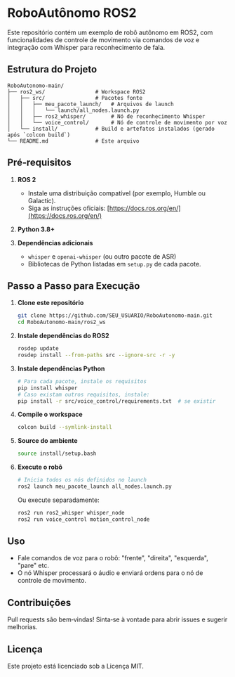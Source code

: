# RoboAutônomo ROS2

Este repositório contém um exemplo de robô autônomo em ROS2, com funcionalidades de controle de movimento via comandos de voz e integração com Whisper para reconhecimento de fala.

## Estrutura do Projeto

```
RoboAutonomo-main/
├── ros2_ws/                # Workspace ROS2
│   ├── src/                # Pacotes fonte
│   │   ├── meu_pacote_launch/   # Arquivos de launch
│   │   │   └── launch/all_nodes.launch.py
│   │   ├── ros2_whisper/        # Nó de reconhecimento Whisper
│   │   └── voice_control/       # Nó de controle de movimento por voz
│   └── install/            # Build e artefatos instalados (gerado após `colcon build`)
└── README.md               # Este arquivo
```

## Pré‑requisitos

1. **ROS 2**

   * Instale uma distribuição compatível (por exemplo, Humble ou Galactic).
   * Siga as instruções oficiais: [https://docs.ros.org/en/](https://docs.ros.org/en/)

2. **Python 3.8+**

3. **Dependências adicionais**

   * `whisper` e `openai-whisper` (ou outro pacote de ASR)
   * Bibliotecas de Python listadas em `setup.py` de cada pacote.

## Passo a Passo para Execução

1. **Clone este repositório**

   ```bash
   git clone https://github.com/SEU_USUARIO/RoboAutonomo-main.git
   cd RoboAutonomo-main/ros2_ws
   ```

2. **Instale dependências do ROS2**

   ```bash
   rosdep update
   rosdep install --from-paths src --ignore-src -r -y
   ```

3. **Instale dependências Python**

   ```bash
   # Para cada pacote, instale os requisitos
   pip install whisper
   # Caso existam outros requisitos, instale:
   pip install -r src/voice_control/requirements.txt  # se existir
   ```

4. **Compile o workspace**

   ```bash
   colcon build --symlink-install
   ```

5. **Source do ambiente**

   ```bash
   source install/setup.bash
   ```

6. **Execute o robô**

   ```bash
   # Inicia todos os nós definidos no launch
   ros2 launch meu_pacote_launch all_nodes.launch.py
   ```

   Ou execute separadamente:

   ```bash
   ros2 run ros2_whisper whisper_node
   ros2 run voice_control motion_control_node
   ```

## Uso

* Fale comandos de voz para o robô: "frente", "direita", "esquerda", "pare" etc.
* O nó Whisper processará o áudio e enviará ordens para o nó de controle de movimento.

## Contribuições

Pull requests são bem‑vindas! Sinta‑se à vontade para abrir issues e sugerir melhorias.

## Licença

Este projeto está licenciado sob a Licença MIT.
